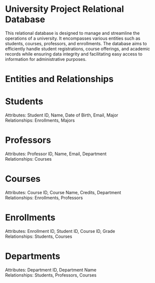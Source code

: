 # University Project Relational Database
This relational database is designed to manage and streamline the operations of a university. It encompasses various entities such as students, courses, professors, and enrollments. The database aims to efficiently handle student registrations, course offerings, and academic records while ensuring data integrity and facilitating easy access to information for administrative purposes.


# Entities and Relationships
# Students
Attributes: Student ID, Name, Date of Birth, Email, Major<br/>
Relationships: Enrollments, Majors
# Professors
Attributes: Professor ID, Name, Email, Department<br/>
Relationships: Courses
# Courses
Attributes: Course ID, Course Name, Credits, Department<br/>
Relationships: Enrollments, Professors
# Enrollments
Attributes: Enrollment ID, Student ID, Course ID, Grade<br/>
Relationships: Students, Courses
# Departments
Attributes: Department ID, Department Name<br/>
Relationships: Students, Professors, Courses
